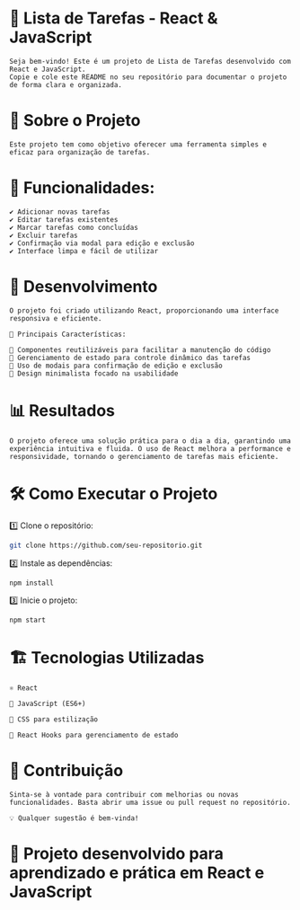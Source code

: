 # 📌 Lista de Tarefas - React & JavaScript

    Seja bem-vindo! Este é um projeto de Lista de Tarefas desenvolvido com React e JavaScript.
    Copie e cole este README no seu repositório para documentar o projeto de forma clara e organizada.

# 📖 Sobre o Projeto

    Este projeto tem como objetivo oferecer uma ferramenta simples e eficaz para organização de tarefas.

# 📝 Funcionalidades:
    ✔ Adicionar novas tarefas
    ✔ Editar tarefas existentes
    ✔ Marcar tarefas como concluídas
    ✔ Excluir tarefas
    ✔ Confirmação via modal para edição e exclusão
    ✔ Interface limpa e fácil de utilizar

# 🚀 Desenvolvimento

    O projeto foi criado utilizando React, proporcionando uma interface responsiva e eficiente.

    🔹 Principais Características:
    
    🔹 Componentes reutilizáveis para facilitar a manutenção do código
    🔹 Gerenciamento de estado para controle dinâmico das tarefas
    🔹 Uso de modais para confirmação de edição e exclusão
    🔹 Design minimalista focado na usabilidade

# 📊 Resultados

    O projeto oferece uma solução prática para o dia a dia, garantindo uma experiência intuitiva e fluida. O uso de React melhora a performance e responsividade, tornando o gerenciamento de tarefas mais eficiente.

# 🛠 Como Executar o Projeto

 1️⃣ Clone o repositório:

```bash
git clone https://github.com/seu-repositorio.git
```
2️⃣ Instale as dependências:
```bash
npm install
```
3️⃣ Inicie o projeto:
```bash
npm start
```

# 🏗 Tecnologias Utilizadas

    ⚛ React

    📜 JavaScript (ES6+)

    🎨 CSS para estilização

    🔄 React Hooks para gerenciamento de estado

# 🤝 Contribuição

    Sinta-se à vontade para contribuir com melhorias ou novas funcionalidades. Basta abrir uma issue ou pull request no repositório.

    💡 Qualquer sugestão é bem-vinda!

# 🚀 Projeto desenvolvido para aprendizado e prática em React e JavaScript

